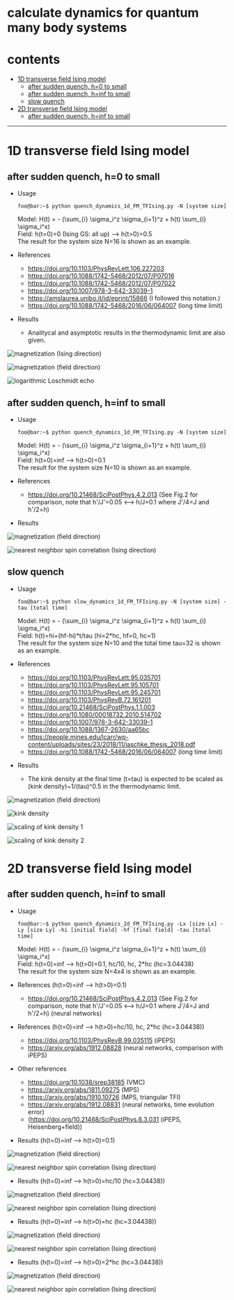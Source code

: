 # calculate dynamics for quantum many body systems

# contents

* [1D transverse field Ising model](#1d-transverse-field-ising-model)
  * [after sudden quench, h=0 to small](#1DTFI-h-0-to-small)
  * [after sudden quench, h=inf to small](#1DTFI-h-inf-to-small)
  * [slow quench](#1DTFI-slow-quench)
* [2D transverse field Ising model](#2d-transverse-field-ising-model)
  * [after sudden quench, h=inf to small](#2DTFI-h-inf-to-small)

----

# 1D transverse field Ising model
## after sudden quench, h=0 to small <a name="1DTFI-h-0-to-small"></a>
* Usage
  ```console
  foo@bar:~$ python quench_dynamics_1d_FM_TFIsing.py -N [system size]
  ```
  Model: H(t) = - (\sum\_{i} \sigma\_i^z \sigma\_{i+1}^z + h(t) \sum\_{i} \sigma\_i^x) <br>
  Field: h(t=0)=0 (Ising GS: all up) --> h(t>0)=0.5 <br>
  The result for the system size N=16 is shown as an example.
  
* References
  * https://doi.org/10.1103/PhysRevLett.106.227203
  * https://doi.org/10.1088/1742-5468/2012/07/P07016
  * https://doi.org/10.1088/1742-5468/2012/07/P07022
  * https://doi.org/10.1007/978-3-642-33039-1
  * https://amslaurea.unibo.it/id/eprint/15866 (I followed this notation.)
  * https://doi.org/10.1088/1742-5468/2016/06/064007 (long time limit)
  
* Results
  
  * Analitycal and asymptotic results in the thermodynamic limit are also given.

![magnetization (Ising direction)](https://raw.githubusercontent.com/ryuikaneko/exact_diagonalization_dynamics/master/quench_dynamics_1d_FM_TFIsing__field_0_to_small/fig_mz.png "magnetization (Ising direction)")

![magnetization (field direction)](https://raw.githubusercontent.com/ryuikaneko/exact_diagonalization_dynamics/master/quench_dynamics_1d_FM_TFIsing__field_0_to_small/fig_mx.png "magnetization (field direction)")

![logarithmic Loschmidt echo](https://raw.githubusercontent.com/ryuikaneko/exact_diagonalization_dynamics/master/quench_dynamics_1d_FM_TFIsing__field_0_to_small/fig_loschmidt_echo.png "logarithmic Loschmidt echo")


## after sudden quench, h=inf to small <a name="1DTFI-h-inf-to-small"></a>
* Usage
  ```console
  foo@bar:~$ python quench_dynamics_1d_FM_TFIsing.py -N [system size]
  ```
  Model: H(t) = - (\sum\_{i} \sigma\_i^z \sigma\_{i+1}^z + h(t) \sum\_{i} \sigma\_i^x) <br>
  Field: h(t=0)=inf --> h(t>0)=0.1 <br>
  The result for the system size N=10 is shown as an example.
  
* References
  
  * https://doi.org/10.21468/SciPostPhys.4.2.013 (See Fig.2 for comparison, note that h'/J'=0.05 <--> h/J=0.1 where J'/4=J and h'/2=h)
  
* Results

![magnetization (field direction)](https://raw.githubusercontent.com/ryuikaneko/exact_diagonalization_dynamics/master/quench_dynamics_1d_FM_TFIsing__field_inf_to_small/fig_mx_vs_t.png "magnetization (field direction)")

![nearest neighbor spin correlation (Ising direction)](https://raw.githubusercontent.com/ryuikaneko/exact_diagonalization_dynamics/master/quench_dynamics_1d_FM_TFIsing__field_inf_to_small/fig_mz0mz1_vs_t.png "nearest neighbor spin correlation (Ising direction)")


## slow quench <a name="1DTFI-slow-quench"></a>
* Usage
  ```console
  foo@bar:~$ python slow_dynamics_1d_FM_TFIsing.py -N [system size] -tau [total time]
  ```
  Model: H(t) = - (\sum\_{i} \sigma\_i^z \sigma\_{i+1}^z + h(t) \sum\_{i} \sigma\_i^x) <br>
  Field: h(t)=hi+(hf-hi)\*t/tau (hi=2\*hc, hf=0, hc=1) <br>
  The result for the system size N=10 and the total time tau=32 is shown as an example.

* References
  * https://doi.org/10.1103/PhysRevLett.95.035701
  * https://doi.org/10.1103/PhysRevLett.95.105701
  * https://doi.org/10.1103/PhysRevLett.95.245701
  * https://doi.org/10.1103/PhysRevB.72.161201
  * https://doi.org/10.21468/SciPostPhys.1.1.003
  * https://doi.org/10.1080/00018732.2010.514702
  * https://doi.org/10.1007/978-3-642-33039-1
  * https://doi.org/10.1088/1367-2630/aa65bc
  * https://people.mines.edu/lcarr/wp-content/uploads/sites/23/2018/11/jaschke_thesis_2018.pdf
  * https://doi.org/10.1088/1742-5468/2016/06/064007 (long time limit)

* Results
  
  * The kink density at the final time (t=tau) is expected to be scaled as (kink density)~1/(tau)^0.5 in the thermodynamic limit.

![magnetization (field direction)](https://raw.githubusercontent.com/ryuikaneko/exact_diagonalization_dynamics/master/slow_dynamics_1d_FM_TFIsing__field_large_to_0/fig_mx.png "magnetization (field direction)")

![kink density](https://raw.githubusercontent.com/ryuikaneko/exact_diagonalization_dynamics/master/slow_dynamics_1d_FM_TFIsing__field_large_to_0/fig_kink_density.png "kink density")

![scaling of kink density 1](https://raw.githubusercontent.com/ryuikaneko/exact_diagonalization_dynamics/master/slow_dynamics_1d_FM_TFIsing__field_large_to_0/dat_kinkdens_scaling/fig_kinkdens_vs_inversetau.png "scaling of kink density 1")

![scaling of kink density 2](https://raw.githubusercontent.com/ryuikaneko/exact_diagonalization_dynamics/master/slow_dynamics_1d_FM_TFIsing__field_large_to_0/dat_kinkdens_scaling/fig_kinkdens_vs_tau_loglog.png "scaling of kink density 2")


# 2D transverse field Ising model
## after sudden quench, h=inf to small <a name="2DTFI-h-inf-to-small"></a>
* Usage
  ```console
  foo@bar:~$ python quench_dynamics_2d_FM_TFIsing.py -Lx [size Lx] -Ly [size Ly] -hi [initial field] -hf [final field] -tau [total time]
  ```
  Model: H(t) = - (\sum\_{i} \sigma\_i^z \sigma\_{i+1}^z + h(t) \sum\_{i} \sigma\_i^x) <br>
  Field: h(t=0)=inf --> h(t>0)=0.1, hc/10, hc, 2*hc (hc=3.04438) <br>
  The result for the system size N=4x4 is shown as an example.
  
* References (h(t=0)=inf --> h(t>0)=0.1)
  
  * https://doi.org/10.21468/SciPostPhys.4.2.013 (See Fig.2 for comparison, note that h'/J'=0.05 <--> h/J=0.1 where J'/4=J and h'/2=h) (neural networks)
  
* References (h(t=0)=inf --> h(t>0)=hc/10, hc, 2*hc (hc=3.04438))
  * https://doi.org/10.1103/PhysRevB.99.035115 (iPEPS)
  * https://arxiv.org/abs/1912.08828 (neural networks, comparison with iPEPS)

* Other references
  * https://doi.org/10.1038/srep38185 (VMC)
  * https://arxiv.org/abs/1811.09275 (MPS)
  * https://arxiv.org/abs/1910.10726 (MPS, triangular TFI)
  * https://arxiv.org/abs/1912.08831 (neural networks, time evolution error)
  * (https://doi.org/10.21468/SciPostPhys.6.3.031 (iPEPS, Heisenberg+field))

* Results (h(t=0)=inf --> h(t>0)=0.1)

![magnetization (field direction)](https://raw.githubusercontent.com/ryuikaneko/exact_diagonalization_dynamics/master/quench_dynamics_2d_FM_TFIsing__field_inf_to_small/Hf_0.1/fig_mx.png "magnetization (field direction)")

![nearest neighbor spin correlation (Ising direction)](https://raw.githubusercontent.com/ryuikaneko/exact_diagonalization_dynamics/master/quench_dynamics_2d_FM_TFIsing__field_inf_to_small/Hf_0.1/fig_mz0mz1.png "nearest neighbor spin correlation (Ising direction)")

* Results (h(t=0)=inf --> h(t>0)=hc/10 (hc=3.04438))

![magnetization (field direction)](https://raw.githubusercontent.com/ryuikaneko/exact_diagonalization_dynamics/master/quench_dynamics_2d_FM_TFIsing__field_inf_to_small/Hf_Hc_x_0.1/fig_mx.png "magnetization (field direction)")

![nearest neighbor spin correlation (Ising direction)](https://raw.githubusercontent.com/ryuikaneko/exact_diagonalization_dynamics/master/quench_dynamics_2d_FM_TFIsing__field_inf_to_small/Hf_Hc_x_0.1/fig_mz0mz1.png "nearest neighbor spin correlation (Ising direction)")

* Results (h(t=0)=inf --> h(t>0)=hc (hc=3.04438))

![magnetization (field direction)](https://raw.githubusercontent.com/ryuikaneko/exact_diagonalization_dynamics/master/quench_dynamics_2d_FM_TFIsing__field_inf_to_small/Hf_Hc_x_1/fig_mx.png "magnetization (field direction)")

![nearest neighbor spin correlation (Ising direction)](https://raw.githubusercontent.com/ryuikaneko/exact_diagonalization_dynamics/master/quench_dynamics_2d_FM_TFIsing__field_inf_to_small/Hf_Hc_x_1/fig_mz0mz1.png "nearest neighbor spin correlation (Ising direction)")

* Results (h(t=0)=inf --> h(t>0)=2*hc (hc=3.04438))

![magnetization (field direction)](https://raw.githubusercontent.com/ryuikaneko/exact_diagonalization_dynamics/master/quench_dynamics_2d_FM_TFIsing__field_inf_to_small/Hf_Hc_x_2/fig_mx.png "magnetization (field direction)")

![nearest neighbor spin correlation (Ising direction)](https://raw.githubusercontent.com/ryuikaneko/exact_diagonalization_dynamics/master/quench_dynamics_2d_FM_TFIsing__field_inf_to_small/Hf_Hc_x_2/fig_mz0mz1.png "nearest neighbor spin correlation (Ising direction)")
